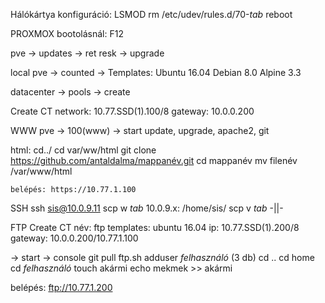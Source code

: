 ﻿Hálókártya konfiguráció: LSMOD
  rm /etc/udev/rules.d/70-*tab*
  reboot

PROXMOX
  bootolásnál: F12
  
  pve -> updates -> ret resk -> upgrade
  
  local pve -> counted -> Templates:  Ubuntu 16.04
                                      Debian 8.0
                                      Alpine 3.3
  
  datacenter -> pools -> create
  
  Create CT
    network: 10.77.SSD(1).100/8
    gateway: 10.0.0.200

WWW
  pve -> 100(www) -> start
   update, upgrade, apache2, git
   
   html: 
    cd../
    cd var/ww/html
    git clone https://github.com/antaldalma/mappanév.git
    cd mappanév
    mv filenév /var/www/html
    
    belépés: https://10.77.1.100
   
SSH
  ssh sis@10.0.9.11
  scp w *tab* 10.0.9.x: /home/sis/
  scp v *tab* -||-
  
FTP
  Create CT
    név: ftp
    templates: ubuntu 16.04
    ip: 10.77.SSD(1).200/8
    gateway: 10.0.0.200/10.77.1.100
    
  -> start -> console
    git pull ftp.sh
    adduser *felhasználó* (3 db)
    cd ..
    cd home
    cd *felhasználó*
    touch akármi
    echo mekmek >> akármi
    
  belépés: ftp://10.77.1.200

